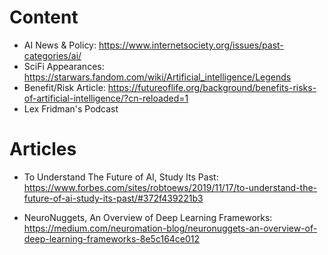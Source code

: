 # Content

- AI News & Policy: https://www.internetsociety.org/issues/past-categories/ai/
- SciFi Appearances: https://starwars.fandom.com/wiki/Artificial_intelligence/Legends
- Benefit/Risk Article: https://futureoflife.org/background/benefits-risks-of-artificial-intelligence/?cn-reloaded=1
- Lex Fridman's Podcast


# Articles
- To Understand The Future of AI, Study Its Past: https://www.forbes.com/sites/robtoews/2019/11/17/to-understand-the-future-of-ai-study-its-past/#372f439221b3

- NeuroNuggets, An Overview of Deep Learning Frameworks: https://medium.com/neuromation-blog/neuronuggets-an-overview-of-deep-learning-frameworks-8e5c164ce012
